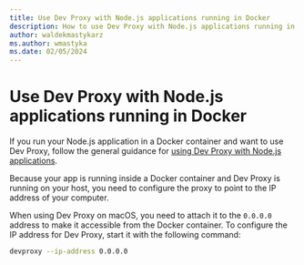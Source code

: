 ```yaml
---
title: Use Dev Proxy with Node.js applications running in Docker
description: How to use Dev Proxy with Node.js applications running in Docker containers
author: waldekmastykarz
ms.author: wmastyka
ms.date: 02/05/2024
---
```


# Use Dev Proxy with Node.js applications running in Docker

If you run your Node.js application in a Docker container and want to use Dev Proxy, follow the general guidance for [using Dev Proxy with Node.js applications](./use-dev-proxy-with-nodejs.md).

Because your app is running inside a Docker container and Dev Proxy is running on your host, you need to configure the proxy to point to the IP address of your computer.

When using Dev Proxy on macOS, you need to attach it to the `0.0.0.0` address to make it accessible from the Docker container. To configure the IP address for Dev Proxy, start it with the following command:

```bash
devproxy --ip-address 0.0.0.0
```
